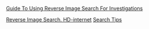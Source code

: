 
[Guide To Using Reverse Image Search For Investigations](https://www.bellingcat.com/resources/how-tos/2019/12/26/guide-to-using-reverse-image-search-for-investigations/)

[Reverse Image Search. HD-internet](https://hdinternet.nl/reverse-image-search)
[Search Tips](https://hdinternet.nl/facebook-graph-search)
